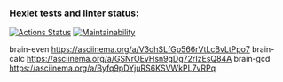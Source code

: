 ### Hexlet tests and linter status:
[![Actions Status](https://github.com/sketcht479/python-project-49/workflows/hexlet-check/badge.svg)](https://github.com/sketcht479/python-project-49/actions)
[![Maintainability](https://api.codeclimate.com/v1/badges/88ac49e14a9a5991236c/maintainability)](https://codeclimate.com/github/sketcht479/python-project-49/maintainability)

brain-even https://asciinema.org/a/V3ohSLfGp566rVtLcBvLtPpo7
brain-calc https://asciinema.org/a/GSNrOEyHsn9gDg72rIzEsQ84A
brain-gcd https://asciinema.org/a/Byfq9pDYjuRS6KSVWkPL7vRPq
